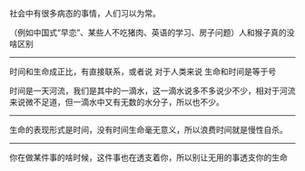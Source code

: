 社会中有很多病态的事情，人们习以为常。

（例如中国式“早恋”、某些人不吃猪肉、英语的学习、房子问题）人和猴子真的没啥区别
___
时间和生命成正比，有直接联系，或者说 对于人类来说 生命和时间是等于号

  

时间是一天河流，我们是其中的一滴水，这一滴水说多不多说少不少，相对于河流来说微不足道，但一滴水中又有无数的水分子，所以也不少。
___
生命的表现形式是时间，没有时间生命毫无意义，所以浪费时间就是慢性自杀。
___
你在做某件事的啥时候，这件事也在透支着你，所以别让无用的事透支你的生命